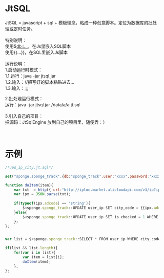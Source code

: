 # JtSQL
JtSQL = javascript + sql + 模板理念，粘成一种创意脚本。定位为数据库的批处理或定时任务。<br />
<br />
特别说明：<br />
使用$<db::...>，在Js里嵌入SQL脚本<br />
使用{{...}}，在SQL里嵌入Js脚本<br />
<br />
运行说明：<br />
1.启动运行时模式：<br />
1.1.运行：java -jar jtsql.jar<br />
1.2.输入：//把写好的脚本粘贴进去...<br />
1.3.输入：;;; <br />

2.批处理运行模式：<br />
运行：java -jar jtsql.jar /data/a/a.jt.sql<br />
<br />
3.引入自己的项目：<br />
把源码：JtSqlEngine 放到自己的项目里，随便弄：）<br />
<br />
<br />
# 示例
```js
/*upd_ip_city.jt.sql*/

set("sponge.sponge_track",{db:"sponge_track",user:"xxxx",password:"xxxxxx",url:"jdbc:mysql://x.x.x.x:3306/sponge_track?useUnicode=true&characterEncoding=utf8&autoReconnect=true&rewriteBatchedStatements=true"});

function doItem(item){
	var txt  = http({ url:"http://iploc.market.alicloudapi.com/v3/ip?ip={{item.ip_val}}",header:{"Authorization":"APPCODE x...x"} });
	var ipx = JSON.parse(txt);
	
	if(typeof(ipx.adcode) == 'string'){
		$<sponge.sponge_track::UPDATE user_ip SET city_code = {{ipx.adcode}},is_checked=1 WHERE ip_id = {{item.ip_id}};>;
	}else{
		$<sponge.sponge_track::UPDATE user_ip SET is_checked = 1 WHERE ip_id = {{item.ip_id}};>;
	};
};


var list = $<sponge.sponge_track::SELECT * FROM user_ip WHERE city_code=0 and is_checked=0 LIMIT 1000;>;

if(list && list.length){
	for(var i in list){
		var item = list[i];
		doItem(item);
	};
};



```
